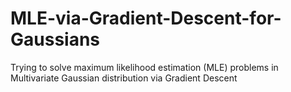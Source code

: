 # MLE-via-Gradient-Descent-for-Gaussians
Trying to solve maximum likelihood estimation (MLE) problems in Multivariate Gaussian distribution via Gradient Descent
